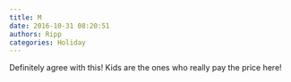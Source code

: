 ```yaml
---
title: M
date: 2016-10-31 08:20:51
authors: Ripp
categories: Holiday
---
```


 Definitely agree with this! Kids are the ones who really pay the price here!